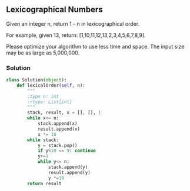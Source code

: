## Lexicographical Numbers

Given an integer n, return 1 - n in lexicographical order.

For example, given 13, return: [1,10,11,12,13,2,3,4,5,6,7,8,9].

Please optimize your algorithm to use less time and space. The input size may be as large as 5,000,000.

### Solution

```python
class Solution(object):
    def lexicalOrder(self, n):
        """
        :type n: int
        :rtype: List[int]
        """
        stack, result, x = [], [], 1
        while x<= n:
            stack.append(x)
            result.append(x)
            x *= 10
        while stack:
            y = stack.pop()
            if y%10 == 9: continue
            y+=1
            while y<= n:
                stack.append(y)
                result.append(y)
                y *=10
        return result
```
